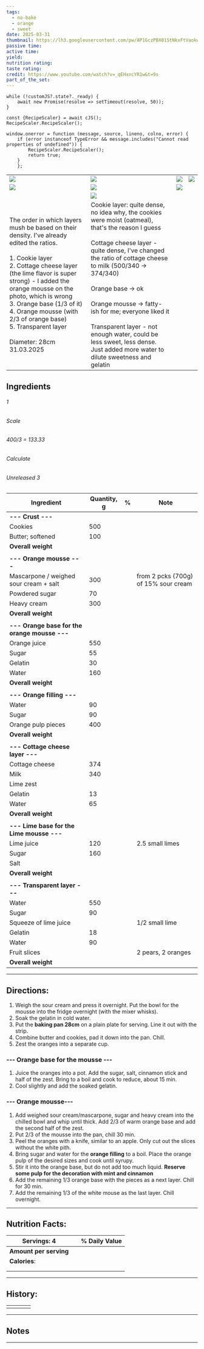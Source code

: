 ```yaml
---
tags:
  - no-bake
  - orange
  - sweet
date: 2025-03-31
thumbnail: https://lh3.googleusercontent.com/pw/AP1GczPBX01StNkxFtVaokwQ3yjWFILar19NAVLCktFJgQ8N-TrmgJIS8Tb69kAk9tjuYtqlr1NV1Wpjd_bt9IiPoQF8SRNsYs_aEnbBjIthmpIRdwWFlD8WI8jfZCqwgsd9_-b1nBBTXsPVdWjesubMMNrR=w1204-h903-s-no-gm?authuser=0
passive time: 
active time: 
yield: 
nutrition rating: 
taste rating: 
credit: https://www.youtube.com/watch?v=_qEHxncYR1w&t=9s
part_of_the_set:
---
```

```dataviewjs
while (!customJS?.state?._ready) { 
	await new Promise(resolve => setTimeout(resolve, 50)); 
} 

const {RecipeScaler} = await cJS();
RecipeScaler.RecipeScaler();

window.onerror = function (message, source, lineno, colno, error) {
	if (error instanceof TypeError && message.includes("Cannot read properties of undefined")) {
		RecipeScaler.RecipeScaler();
		return true;
	}
    };
```

|                                                                                                                                                                                                                                                                                                                                                                                |                                                                                                                                                                                                                                                                                                                                                                                                                                               |                                                                                                                                                                                                                                      |                                                                                                                                                                                                                                      |
| ------------------------------------------------------------------------------------------------------------------------------------------------------------------------------------------------------------------------------------------------------------------------------------------------------------------------------------------------------------------------------ | --------------------------------------------------------------------------------------------------------------------------------------------------------------------------------------------------------------------------------------------------------------------------------------------------------------------------------------------------------------------------------------------------------------------------------------------- | ------------------------------------------------------------------------------------------------------------------------------------------------------------------------------------------------------------------------------------ | ------------------------------------------------------------------------------------------------------------------------------------------------------------------------------------------------------------------------------------ |
| ![](https://lh3.googleusercontent.com/pw/AP1GczONWaYnAShlSlF8n3v5AsevqrmConm2vxoLFzEc1Qwd7AH4gHSCNSlIDlJzGgAnzE4EkirYLKbgjVdLX8Eq5ApJ7QRwDBAY2NpYVlIddyNVecz1zI9FQP2WtW5A5axk4RTJJH5xKjFMQjeUp5B-_EbB=w1204-h903-s-no-gm?authuser=0)                                                                                                                                           | ![](https://lh3.googleusercontent.com/pw/AP1GczOGXyP_tYauLmvAT1Hdsr8GASO5CCDMiQImgedfsZ-GkvuoGrle9rT5piElyK057rpGg4NF1yTSY6UAVSjCAT3RtCMSWiXjwJjGEvC5nYoTy-ELcmE7epNMS_DqWKuuPkX-fX8tUvR8792OPYDKSq1o=w677-h903-s-no-gm?authuser=0)                                                                                                                                                                                                           | ![](https://lh3.googleusercontent.com/pw/AP1GczPBX01StNkxFtVaokwQ3yjWFILar19NAVLCktFJgQ8N-TrmgJIS8Tb69kAk9tjuYtqlr1NV1Wpjd_bt9IiPoQF8SRNsYs_aEnbBjIthmpIRdwWFlD8WI8jfZCqwgsd9_-b1nBBTXsPVdWjesubMMNrR=w1204-h903-s-no-gm?authuser=0) | ![](https://lh3.googleusercontent.com/pw/AP1GczNgJuLHWpGhxEgYHhZEI60Zg34zGATAOScObh1Udd0avvbyrbXBQ_mAyLEY4pIr4RbT-hcMOKIIatHc_upmXywM327LrUZAXagcexyMCL0Vp5ojEfEh3F1h8ygVntLhgFsbFGEPoQvcfJnlJQWJ43Qe=w1204-h903-s-no-gm?authuser=0) |
| ![](https://lh3.googleusercontent.com/pw/AP1GczNkJPZ-Z48TZrW-bT2TrFMaytj0OW1eOV6S9418f5h36Ch9yrll8BkSOB4F060mjti9rWXFFw7nb3mVg-oSPNVeDTvPpcAUzyqAkwqrsRA3MlkvesWdaJTIBM2xuN8hrXODEGU3QxjXlCYwMG10IntM=w732-h903-s-no-gm?authuser=0)                                                                                                                                            | ![](https://lh3.googleusercontent.com/pw/AP1GczOMIeVU5LuqjBg2mkAVVan5aSWAK4XO11e0p68LxcUwa0Id_oELeK8ydFQ7SdjwWfClXw_YBODjXAbUfr6E6ooO_P3gPi7x4IBMFg0EkixYZh4EC8thsJ5kWvpsvXTspxVQFUo8D9k3N5-tmD9be7hC=w1204-h903-s-no-gm?authuser=0)                                                                                                                                                                                                          | ![](https://lh3.googleusercontent.com/pw/AP1GczPVmNqb2b0gwZkz5wCe6e5yjJxczCHhHpRbKm3QT9roEkbC_D9Dq8u3cW5UhicyFl-eGUQIe0pvmTiGa9WEvqvOHxlPI0LcVE4Uro2e9oojlbeNpe3ImnnSuE4bOcYfk1doFK2OW7A2jgaxTtsHjsM7=w1204-h903-s-no-gm?authuser=0) |                                                                                                                                                                                                                                      |
|                                                                                                                                                                                                                                                                                                                                                                                | ![](https://lh3.googleusercontent.com/pw/AP1GczOLZK87kF1j3F9UzE6K2xA5qk6T_8xb73e5O_0Fp_lYMmJNlArxoeOSrM2w01Gti8erMLIJ21OOPiSLf94VjxWQcdhIabhkpqLoKiHWy9XTxgAxRHvJeQOlPyHUkAJzuEp8_MIfECmCeN8MbV1UlcXT=w1204-h903-s-no-gm?authuser=0)                                                                                                                                                                                                          |                                                                                                                                                                                                                                      |                                                                                                                                                                                                                                      |
| The order in which layers mush be based on their density. I've already edited the ratios.<br><br>1. Cookie layer<br>2. Cottage cheese layer (the lime flavor is super strong) - I added the orange mousse on the photo, which is wrong<br>3. Orange base (1/3 of it)<br>4. Orange mousse (with 2/3 of orange base)<br>5. Transparent layer<br><br>Diameter: 28cm<br>31.03.2025 | Cookie layer: quite dense, no idea why, the cookies were moist (oatmeal), that's the reason I guess<br><br>Cottage cheese layer - quite dense, I've changed the ratio of cottage cheese to milk (500/340 -> 374/340)<br><br>Orange base -> ok<br><br>Orange mousse -> fatty-ish for me; everyone liked it<br><br>Transparent layer - not enough water, could be less sweet, less dense. Just added more water to dilute sweetness and gelatin |                                                                                                                                                                                                                                      |                                                                                                                                                                                                                                      |

## Ingredients

###### 1
###### Scale
###### 400/3 = 133.33
###### Calculate
###### Unreleased 3

| Ingredient                                    | Quantity, g | %   | Note                                 |
| --------------------------------------------- | ----------- | --- | ------------------------------------ |
| **--- Crust ---**                             |             |     |                                      |
| Cookies                                       | 500         |     |                                      |
| Butter; softened                              | 100         |     |                                      |
| **Overall weight**                            |             |     |                                      |
|                                               |             |     |                                      |
| **--- Orange mousse ---**                     |             |     |                                      |
| Mascarpone / weighed sour cream + salt        | 300         |     | from 2 pcks (700g) of 15% sour cream |
| Powdered sugar                                | 70          |     |                                      |
| Heavy cream                                   | 300         |     |                                      |
| **Overall weight**                            |             |     |                                      |
|                                               |             |     |                                      |
| **--- Orange base for the orange mousse ---** |             |     |                                      |
| Orange juice                                  | 550         |     |                                      |
| Sugar                                         | 55          |     |                                      |
| Gelatin                                       | 30          |     |                                      |
| Water                                         | 160         |     |                                      |
| **Overall weight**                            |             |     |                                      |
|                                               |             |     |                                      |
| **--- Orange filling ---**                    |             |     |                                      |
| Water                                         | 90          |     |                                      |
| Sugar                                         | 90          |     |                                      |
| Orange pulp pieces                            | 400         |     |                                      |
| **Overall weight**                            |             |     |                                      |
|                                               |             |     |                                      |
| **--- Cottage cheese layer ---**              |             |     |                                      |
| Cottage cheese                                | 374         |     |                                      |
| Milk                                          | 340         |     |                                      |
| Lime zest                                     |             |     |                                      |
| Gelatin                                       | 13          |     |                                      |
| Water                                         | 65          |     |                                      |
| **Overall weight**                            |             |     |                                      |
|                                               |             |     |                                      |
| **--- Lime base for the Lime mousse ---**     |             |     |                                      |
| Lime juice                                    | 120         |     | 2.5 small limes                      |
| Sugar                                         | 160         |     |                                      |
| Salt                                          |             |     |                                      |
| **Overall weight**                            |             |     |                                      |
|                                               |             |     |                                      |
| **--- Transparent layer ---**                 |             |     |                                      |
| Water                                         | 550         |     |                                      |
| Sugar                                         | 90          |     |                                      |
| Squeeze of lime juice                         |             |     | 1/2 small lime                       |
| Gelatin                                       | 18          |     |                                      |
| Water                                         | 90          |     |                                      |
| Fruit slices                                  |             |     | 2 pears, 2 oranges                   |
| **Overall weight**                            |             |     |                                      |






---
## Directions:

1. Weigh the sour cream and press it overnight. Put the bowl for the mousse into the fridge overnight (with the mixer whisks).
2. Soak the gelatin in cold water.
3. Put the **baking pan 28cm** on a plain plate for serving. Line it out with the strip.
4. Combine butter and cookies, pad it down into the pan. Chill.
5. Zest the oranges into a separate cup. 

### --- Orange base for the mousse ---
1. Juice the oranges into a pot. Add the sugar, salt, cinnamon stick and half of the zest. Bring to a boil and cook to reduce, about 15 min.
2. Cool slightly and add the soaked gelatin.

### --- Orange mousse---
1. Add weighed sour cream/mascarpone, sugar and heavy cream into the chilled bowl and whip until thick. Add 2/3 of warm orange base and add the second half of the zest.
2. Put 2/3 of the mousse into the pan, chill 30 min.
3. Peel the oranges with a knife, similar to an apple. Only cut out the slices without the white pith.
4. Bring sugar and water for the **orange filling** to a boil. Place the orange pulp of the desired sizes and cook until syrupy.
5. Stir it into the orange base, but do not add too much liquid. **Reserve some pulp for the decoration with mint and cinnamon**
6. Add the remaining 1/3 orange base with the pieces as a next layer. Chill for 30 min.
7. Add the remaining 1/3 of the white mouse as the last layer. Chill overnight.


---
## Nutrition Facts:

| **Servings: 4**        |     | % Daily Value |
| ---------------------- | --- | ------------- |
| **Amount per serving** |     |               |
| **Calories**:          |     |               |
|                        |     |               |
|                        |     |               |



---
## History:

|     |                   |                   |                   |
| --- | ----------------- | ----------------- | ----------------- |
|     |                   |                   |                   |


---
## Notes


>

---




